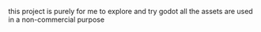 this project is purely for me to explore and try godot
all the assets are used in a non-commercial purpose
